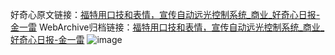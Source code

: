 好奇心原文链接：[福特用口技和表情，宣传自动远光控制系统_商业_好奇心日报-金一雷](https://www.qdaily.com/articles/5702.html)
WebArchive归档链接：[福特用口技和表情，宣传自动远光控制系统_商业_好奇心日报-金一雷](http://web.archive.org/web/20190623165345/https://www.qdaily.com/articles/5702.html)
![image](http://ww3.sinaimg.cn/large/007d5XDply1g3w938ovkej30u02uyawf)